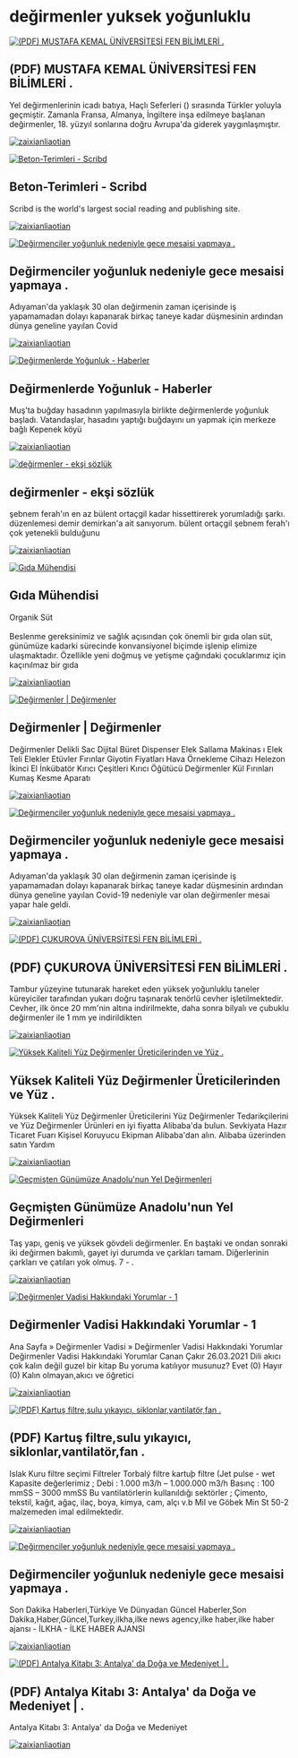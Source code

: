 # değirmenler yuksek yoğunluklu
<a href="https://mnn.zoosnet.net/LR/Chatpre.aspx?id=MNN94995150&p=https://topgrinding.com/" target="_blank">![(PDF) MUSTAFA KEMAL ÜNİVERSİTESİ FEN BİLİMLERİ .](https://github.com/technlg/images/blob/main/50.jpg)</a>
## (PDF) MUSTAFA KEMAL ÜNİVERSİTESİ FEN BİLİMLERİ .
Yel değirmenlerinin icadı batıya, Haçlı Seferleri () sırasında Türkler yoluyla geçmiştir. Zamanla Fransa, Almanya, İngiltere inşa edilmeye başlanan değirmenler, 18. yüzyıl sonlarına doğru Avrupa'da giderek yaygınlaşmıştır.
<a href="https://mnn.zoosnet.net/LR/Chatpre.aspx?id=MNN94995150&p=https://topgrinding.com/" target="_blank"><img src="https://github.com/technlg/images/raw/main/chat11.jpg" alt="zaixianliaotian"/></a><a href="//whatsapp.shibangsoft.com/WhatsApp.php" ><img src="https://github.com/technlg/images/raw/main/chat11.png" alt=""></a>
<a href="https://mnn.zoosnet.net/LR/Chatpre.aspx?id=MNN94995150&p=https://topgrinding.com/" target="_blank">![Beton-Terimleri - Scribd](https://github.com/technlg/images/blob/main/55.jpg)</a>
## Beton-Terimleri - Scribd
Scribd is the world's largest social reading and publishing site.
<a href="https://mnn.zoosnet.net/LR/Chatpre.aspx?id=MNN94995150&p=https://topgrinding.com/" target="_blank"><img src="https://github.com/technlg/images/raw/main/chat11.jpg" alt="zaixianliaotian"/></a><a href="//whatsapp.shibangsoft.com/WhatsApp.php" ><img src="https://github.com/technlg/images/raw/main/chat11.png" alt=""></a>
<a href="https://mnn.zoosnet.net/LR/Chatpre.aspx?id=MNN94995150&p=https://topgrinding.com/" target="_blank">![Değirmenciler yoğunluk nedeniyle gece mesaisi yapmaya .](https://github.com/technlg/images/blob/main/56.jpg)</a>
## Değirmenciler yoğunluk nedeniyle gece mesaisi yapmaya .
Adıyaman'da yaklaşık 30 olan değirmenin zaman içerisinde iş yapamamadan dolayı kapanarak birkaç taneye kadar düşmesinin ardından dünya geneline yayılan Covid
<a href="https://mnn.zoosnet.net/LR/Chatpre.aspx?id=MNN94995150&p=https://topgrinding.com/" target="_blank"><img src="https://github.com/technlg/images/raw/main/chat11.jpg" alt="zaixianliaotian"/></a><a href="//whatsapp.shibangsoft.com/WhatsApp.php" ><img src="https://github.com/technlg/images/raw/main/chat11.png" alt=""></a>
<a href="https://mnn.zoosnet.net/LR/Chatpre.aspx?id=MNN94995150&p=https://topgrinding.com/" target="_blank">![Değirmenlerde Yoğunluk - Haberler](https://github.com/technlg/images/blob/main/3.jpg)</a>
## Değirmenlerde Yoğunluk - Haberler
Muş'ta buğday hasadının yapılmasıyla birlikte değirmenlerde yoğunluk başladı. Vatandaşlar, hasadını yaptığı buğdayını un yapmak için merkeze bağlı Kepenek köyü 
<a href="https://mnn.zoosnet.net/LR/Chatpre.aspx?id=MNN94995150&p=https://topgrinding.com/" target="_blank"><img src="https://github.com/technlg/images/raw/main/chat11.jpg" alt="zaixianliaotian"/></a><a href="//whatsapp.shibangsoft.com/WhatsApp.php" ><img src="https://github.com/technlg/images/raw/main/chat11.png" alt=""></a>
<a href="https://mnn.zoosnet.net/LR/Chatpre.aspx?id=MNN94995150&p=https://topgrinding.com/" target="_blank">![değirmenler - ekşi sözlük](https://github.com/technlg/images/blob/main/21.jpg)</a>
## değirmenler - ekşi sözlük
şebnem ferah'ın en az bülent ortaçgil kadar hissettirerek yorumladığı şarkı. düzenlemesi demir demirkan'a ait sanıyorum. bülent ortaçgil şebnem ferah'ı çok yetenekli bulduğunu 
<a href="https://mnn.zoosnet.net/LR/Chatpre.aspx?id=MNN94995150&p=https://topgrinding.com/" target="_blank"><img src="https://github.com/technlg/images/raw/main/chat11.jpg" alt="zaixianliaotian"/></a><a href="//whatsapp.shibangsoft.com/WhatsApp.php" ><img src="https://github.com/technlg/images/raw/main/chat11.png" alt=""></a>
<a href="https://mnn.zoosnet.net/LR/Chatpre.aspx?id=MNN94995150&p=https://topgrinding.com/" target="_blank">![Gıda Mühendisi](https://github.com/technlg/images/blob/main/4.jpg)</a>
## Gıda Mühendisi
Organik Süt<br /><br />Beslenme gereksinimiz ve sağlık açısından çok önemli bir gıda olan süt, günümüze kadarki sürecinde konvansiyonel biçimde işlenip elimize ulaşmaktadır. Özellikle yeni doğmuş ve yetişme çağındaki çocuklarımız için kaçınılmaz bir gıda 
<a href="https://mnn.zoosnet.net/LR/Chatpre.aspx?id=MNN94995150&p=https://topgrinding.com/" target="_blank"><img src="https://github.com/technlg/images/raw/main/chat11.jpg" alt="zaixianliaotian"/></a><a href="//whatsapp.shibangsoft.com/WhatsApp.php" ><img src="https://github.com/technlg/images/raw/main/chat11.png" alt=""></a>
<a href="https://mnn.zoosnet.net/LR/Chatpre.aspx?id=MNN94995150&p=https://topgrinding.com/" target="_blank">![Değirmenler | Değirmenler](https://github.com/technlg/images/blob/main/16.jpg)</a>
## Değirmenler | Değirmenler
Değirmenler Delikli Sac Dijital Büret Dispenser Elek Sallama Makinas ı Elek Teli Elekler Etüvler Fırınlar Giyotin Fiyatları Hava Örnekleme Cihazı Helezon İkinci El İnkübatör Kırıcı Çeşitleri Kırıcı Öğütücü Değirmenler Kül Fırınları Kumaş Kesme Aparatı 
<a href="https://mnn.zoosnet.net/LR/Chatpre.aspx?id=MNN94995150&p=https://topgrinding.com/" target="_blank"><img src="https://github.com/technlg/images/raw/main/chat11.jpg" alt="zaixianliaotian"/></a><a href="//whatsapp.shibangsoft.com/WhatsApp.php" ><img src="https://github.com/technlg/images/raw/main/chat11.png" alt=""></a>
<a href="https://mnn.zoosnet.net/LR/Chatpre.aspx?id=MNN94995150&p=https://topgrinding.com/" target="_blank">![Değirmenciler yoğunluk nedeniyle gece mesaisi yapmaya .](https://github.com/technlg/images/blob/main/16.jpg)</a>
## Değirmenciler yoğunluk nedeniyle gece mesaisi yapmaya .
Adıyaman'da yaklaşık 30 olan değirmenin zaman içerisinde iş yapamamadan dolayı kapanarak birkaç taneye kadar düşmesinin ardından dünya geneline yayılan Covid-19 nedeniyle var olan değirmenler mesai yapar hale geldi.
<a href="https://mnn.zoosnet.net/LR/Chatpre.aspx?id=MNN94995150&p=https://topgrinding.com/" target="_blank"><img src="https://github.com/technlg/images/raw/main/chat11.jpg" alt="zaixianliaotian"/></a><a href="//whatsapp.shibangsoft.com/WhatsApp.php" ><img src="https://github.com/technlg/images/raw/main/chat11.png" alt=""></a>
<a href="https://mnn.zoosnet.net/LR/Chatpre.aspx?id=MNN94995150&p=https://topgrinding.com/" target="_blank">![(PDF) ÇUKUROVA ÜNİVERSİTESİ FEN BİLİMLERİ .](https://github.com/technlg/images/blob/main/60.jpg)</a>
## (PDF) ÇUKUROVA ÜNİVERSİTESİ FEN BİLİMLERİ .
Tambur yüzeyine tutunarak hareket eden yüksek yoğunluklu taneler küreyiciler tarafından yukarı doğru taşınarak  tenörlü cevher işletilmektedir. Cevher, ilk önce 20 mm'nin altına indirilmekte, daha sonra bilyalı ve çubuklu değirmenler ile 1 mm ye indirildikten 
<a href="https://mnn.zoosnet.net/LR/Chatpre.aspx?id=MNN94995150&p=https://topgrinding.com/" target="_blank"><img src="https://github.com/technlg/images/raw/main/chat11.jpg" alt="zaixianliaotian"/></a><a href="//whatsapp.shibangsoft.com/WhatsApp.php" ><img src="https://github.com/technlg/images/raw/main/chat11.png" alt=""></a>
<a href="https://mnn.zoosnet.net/LR/Chatpre.aspx?id=MNN94995150&p=https://topgrinding.com/" target="_blank">![Yüksek Kaliteli Yüz Değirmenler Üreticilerinden ve Yüz .](https://github.com/technlg/images/blob/main/62.jpg)</a>
## Yüksek Kaliteli Yüz Değirmenler Üreticilerinden ve Yüz .
Yüksek Kaliteli Yüz Değirmenler Üreticilerini Yüz Değirmenler Tedarikçilerini ve Yüz Değirmenler Ürünleri en iyi fiyatta Alibaba'da bulun. Sevkiyata Hazır Ticaret Fuarı Kişisel Koruyucu Ekipman Alibaba'dan alın. Alibaba üzerinden satın Yardım
<a href="https://mnn.zoosnet.net/LR/Chatpre.aspx?id=MNN94995150&p=https://topgrinding.com/" target="_blank"><img src="https://github.com/technlg/images/raw/main/chat11.jpg" alt="zaixianliaotian"/></a><a href="//whatsapp.shibangsoft.com/WhatsApp.php" ><img src="https://github.com/technlg/images/raw/main/chat11.png" alt=""></a>
<a href="https://mnn.zoosnet.net/LR/Chatpre.aspx?id=MNN94995150&p=https://topgrinding.com/" target="_blank">![Geçmişten Günümüze Anadolu'nun Yel Değirmenleri](https://github.com/technlg/images/blob/main/45.jpg)</a>
## Geçmişten Günümüze Anadolu'nun Yel Değirmenleri
Taş yapı, geniş ve yüksek gövdeli değirmenler. En baştaki ve ondan sonraki iki değirmen bakımlı, gayet iyi durumda ve çarkları tamam. Diğerlerinin çarkları ve çatıları yok olmuş. 7 - .
<a href="https://mnn.zoosnet.net/LR/Chatpre.aspx?id=MNN94995150&p=https://topgrinding.com/" target="_blank"><img src="https://github.com/technlg/images/raw/main/chat11.jpg" alt="zaixianliaotian"/></a><a href="//whatsapp.shibangsoft.com/WhatsApp.php" ><img src="https://github.com/technlg/images/raw/main/chat11.png" alt=""></a>
<a href="https://mnn.zoosnet.net/LR/Chatpre.aspx?id=MNN94995150&p=https://topgrinding.com/" target="_blank">![Değirmenler Vadisi Hakkındaki Yorumlar - 1](https://github.com/technlg/images/blob/main/25.jpg)</a>
## Değirmenler Vadisi Hakkındaki Yorumlar - 1
Ana Sayfa » Değirmenler Vadisi » Değirmenler Vadisi Hakkındaki Yorumlar Değirmenler Vadisi Hakkındaki Yorumlar Canan Çakır 26.03.2021 Dili akıcı çok kalın değil guzel bir kitap Bu yoruma katılıyor musunuz? Evet (0) Hayır (0) Kalın olmayan,akıcı ve öğretici 
<a href="https://mnn.zoosnet.net/LR/Chatpre.aspx?id=MNN94995150&p=https://topgrinding.com/" target="_blank"><img src="https://github.com/technlg/images/raw/main/chat11.jpg" alt="zaixianliaotian"/></a><a href="//whatsapp.shibangsoft.com/WhatsApp.php" ><img src="https://github.com/technlg/images/raw/main/chat11.png" alt=""></a>
<a href="https://mnn.zoosnet.net/LR/Chatpre.aspx?id=MNN94995150&p=https://topgrinding.com/" target="_blank">![(PDF) Kartuş filtre,sulu yıkayıcı, siklonlar,vantilatör,fan .](https://github.com/technlg/images/blob/main/20.jpg)</a>
## (PDF) Kartuş filtre,sulu yıkayıcı, siklonlar,vantilatör,fan .
Islak Kuru filtre seçimi Filtreler Torbalý filtre kartuþ filtre (Jet pulse - wet Kapasite değerlerimiz ; Debi : 1.000 m3/h – 1.000.000 m3/h Basınç : 100 mmSS – 3000 mmSS Bu vantilatörlerin kullanıldığı sektörler ; Çimento, tekstil, kağıt, ağaç, ilaç, boya, kimya, cam, alçı v.b Mil ve Göbek Min St 50-2 malzemeden imal edilmektedir.
<a href="https://mnn.zoosnet.net/LR/Chatpre.aspx?id=MNN94995150&p=https://topgrinding.com/" target="_blank"><img src="https://github.com/technlg/images/raw/main/chat11.jpg" alt="zaixianliaotian"/></a><a href="//whatsapp.shibangsoft.com/WhatsApp.php" ><img src="https://github.com/technlg/images/raw/main/chat11.png" alt=""></a>
<a href="https://mnn.zoosnet.net/LR/Chatpre.aspx?id=MNN94995150&p=https://topgrinding.com/" target="_blank">![Değirmenciler yoğunluk nedeniyle gece mesaisi yapmaya .](https://github.com/technlg/images/blob/main/23.jpg)</a>
## Değirmenciler yoğunluk nedeniyle gece mesaisi yapmaya .
Son Dakika Haberleri,Türkiye Ve Dünyadan Güncel Haberler,Son Dakika,Haber,Güncel,Turkey,ilkha,ilke news agency,ilke haber,ilke haber ajansı - İLKHA - İLKE HABER AJANSI
<a href="https://mnn.zoosnet.net/LR/Chatpre.aspx?id=MNN94995150&p=https://topgrinding.com/" target="_blank"><img src="https://github.com/technlg/images/raw/main/chat11.jpg" alt="zaixianliaotian"/></a><a href="//whatsapp.shibangsoft.com/WhatsApp.php" ><img src="https://github.com/technlg/images/raw/main/chat11.png" alt=""></a>
<a href="https://mnn.zoosnet.net/LR/Chatpre.aspx?id=MNN94995150&p=https://topgrinding.com/" target="_blank">![(PDF) Antalya Kitabı 3: Antalya' da Doğa ve Medeniyet | .](https://github.com/technlg/images/blob/main/40.jpg)</a>
## (PDF) Antalya Kitabı 3: Antalya' da Doğa ve Medeniyet | .
Antalya Kitabı 3: Antalya' da Doğa ve Medeniyet
<a href="https://mnn.zoosnet.net/LR/Chatpre.aspx?id=MNN94995150&p=https://topgrinding.com/" target="_blank"><img src="https://github.com/technlg/images/raw/main/chat11.jpg" alt="zaixianliaotian"/></a><a href="//whatsapp.shibangsoft.com/WhatsApp.php" ><img src="https://github.com/technlg/images/raw/main/chat11.png" alt=""></a>
